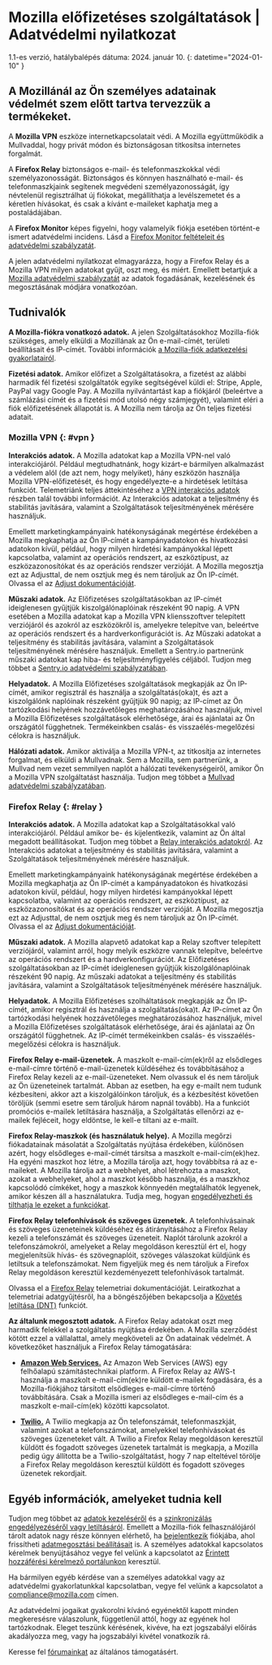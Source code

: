 # Mozilla előfizetéses szolgáltatások | Adatvédelmi nyilatkozat

1.1-es verzió, hatálybalépés dátuma: 2024. január 10.
{: datetime="2024-01-10" }

## A Mozillánál az Ön személyes adatainak védelmét szem előtt tartva tervezzük a termékeket.

A __Mozilla VPN__ eszköze internetkapcsolatait védi. A Mozilla együttműködik a Mullvaddal, hogy privát módon és biztonságosan titkosítsa internetes forgalmát.

A __Firefox Relay__ biztonságos e-mail- és telefonmaszkokkal védi személyazonosságát. Biztonságos és könnyen használható e-mail- és telefonmaszkjaink segítenek megvédeni személyazonosságát, így névtelenül regisztrálhat új fiókokat, megállíthatja a levélszemetet és a kéretlen hívásokat, és csak a kívánt e-maileket kaphatja meg a postaládájában.

A __Firefox Monitor__ képes figyelni, hogy valamelyik fiókja esetében történt-e ismert adatvédelmi incidens. Lásd a [Firefox Monitor feltételeit és adatvédelmi szabályzatát](https://www.mozilla.org/privacy/firefox-monitor/).

A jelen adatvédelmi nyilatkozat elmagyarázza, hogy a Firefox Relay és a Mozilla VPN milyen adatokat gyűjt, oszt meg, és miért. Emellett betartjuk a [Mozilla adatvédelmi szabályzatát](https://www.mozilla.org/privacy/) az adatok fogadásának, kezelésének és megosztásának módjára vonatkozóan.

## Tudnivalók

__A Mozilla-fiókra vonatkozó adatok.__ A jelen Szolgáltatásokhoz Mozilla-fiók szükséges, amely elküldi a Mozillának az Ön e-mail-címét, területi beállításait és IP-címét. További információk [a Mozilla-fiók adatkezelési gyakorlatairól](https://www.mozilla.org/privacy/mozilla-accounts/).

__Fizetési adatok.__ Amikor előfizet a Szolgáltatásokra, a fizetést az alábbi harmadik fél fizetési szolgáltatók egyike segítségével küldi el: Stripe, Apple, PayPal vagy Google Pay. A Mozilla nyilvántartást kap a fiókjáról (beleértve a számlázási címét és a fizetési mód utolsó négy számjegyét), valamint eléri a fiók előfizetésének állapotát is. A Mozilla nem tárolja az Ön teljes fizetési adatait.

### Mozilla VPN {: #vpn }

__Interakciós adatok.__ A Mozilla adatokat kap a Mozilla VPN-nel való interakciójáról. Például megtudhatnánk, hogy kizárt-e bármilyen alkalmazást a védelem alól (de azt nem, hogy melyiket), hány eszközön használja Mozilla VPN-előfizetését, és hogy engedélyezte-e a hirdetések letiltása funkciót. Telemetriánk teljes áttekintéséhez a [VPN interakciós adatok](https://dictionary.telemetry.mozilla.org/apps/mozilla_vpn) részben talál további információt. Az Interakciós adatokat a teljesítmény és stabilitás javítására, valamint a Szolgáltatások teljesítményének mérésére használjuk.

Emellett marketingkampányaink hatékonyságának megértése érdekében a Mozilla megkaphatja az Ön IP-címét a kampányadatokon és hivatkozási adatokon kívül, például, hogy milyen hirdetési kampányokkal lépett kapcsolatba, valamint az operációs rendszert, az eszköztípust, az eszközazonosítókat és az operációs rendszer verzióját. A Mozilla megosztja ezt az Adjusttal, de nem osztjuk meg és nem tároljuk az Ön IP-címét. Olvassa el az [Adjust dokumentációját](https://github.com/mozilla-mobile/mozilla-vpn-client/blob/main/src/adjust/adjust.md).

__Műszaki adatok.__ Az Előfizetéses szolgáltatásokban az IP-címét ideiglenesen gyűjtjük kiszolgálónaplóinak részeként 90 napig. A VPN esetében a Mozilla adatokat kap a Mozilla VPN kliensszoftver telepített verziójáról és azokról az eszközökről is, amelyekre telepítve van, beleértve az operációs rendszert és a hardverkonfigurációt is. Az Műszaki adatokat a teljesítmény és stabilitás javítására, valamint a Szolgáltatások teljesítményének mérésére használjuk. Emellett a Sentry.io partnerünk műszaki adatokat kap hiba- és teljesítményfigyelés céljából. Tudjon meg többet a [Sentry.io adatvédelmi szabályzatában](https://sentry.io/privacy/).

__Helyadatok.__ A Mozilla Előfizetéses szolgáltatások megkapják az Ön IP-címét, amikor regisztrál és használja a szolgáltatás(oka)t, és azt a kiszolgálónk naplóinak részeként gyűjtjük 90 napig; az IP-címet az Ön tartózkodási helyének hozzávetőleges meghatározásához használjuk, mivel a Mozilla Előfizetéses szolgáltatások elérhetősége, árai és ajánlatai az Ön országától függhetnek. Termékeinkben csalás- és visszaélés-megelőzési célokra is használjuk.

__Hálózati adatok.__ Amikor aktiválja a Mozilla VPN-t, az titkosítja az internetes forgalmat, és elküldi a Mullvadnak. Sem a Mozilla, sem partnerünk, a Mullvad nem vezet semmilyen naplót a hálózati tevékenységeiről, amikor Ön a Mozilla VPN szolgáltatást használja. Tudjon meg többet a [Mullvad adatvédelmi szabályzatában](https://mullvad.net/help/no-logging-data-policy/).

### Firefox Relay {: #relay }

__Interakciós adatok.__ A Mozilla adatokat kap a Szolgáltatásokkal való interakciójáról. Például amikor be- és kijelentkezik, valamint az Ön által megadott beállításokat. Tudjon meg többet a [Relay interakciós adatokról](https://github.com/mozilla/fx-private-relay/blob/main/METRICS.md). Az Interakciós adatokat a teljesítmény és stabilitás javítására, valamint a Szolgáltatások teljesítményének mérésére használjuk.

Emellett marketingkampányaink hatékonyságának megértése érdekében a Mozilla megkaphatja az Ön IP-címét a kampányadatokon és hivatkozási adatokon kívül, például, hogy milyen hirdetési kampányokkal lépett kapcsolatba, valamint az operációs rendszert, az eszköztípust, az eszközazonosítókat és az operációs rendszer verzióját. A Mozilla megosztja ezt az Adjusttal, de nem osztjuk meg és nem tároljuk az Ön IP-címét. Olvassa el az [Adjust dokumentációját](https://github.com/mozilla-mobile/mozilla-vpn-client/blob/main/src/adjust/adjust.md).

__Műszaki adatok.__ A Mozilla alapvető adatokat kap a Relay szoftver telepített verziójáról, valamint arról, hogy melyik eszközre vannak telepítve, beleértve az operációs rendszert és a hardverkonfigurációt. Az Előfizetéses szolgáltatásokban az IP-címét ideiglenesen gyűjtjük kiszolgálónaplóinak részeként 90 napig. Az műszaki adatokat a teljesítmény és stabilitás javítására, valamint a Szolgáltatások teljesítményének mérésére használjuk.

__Helyadatok.__ A Mozilla Előfizetéses szolháltatások megkapják az Ön IP-címét, amikor regisztrál és használja a szolgáltatás(oka)t. Az IP-címet az Ön tartózkodási helyének hozzávetőleges meghatározásához használjuk, mivel a Mozilla Előfizetéses szolgáltatások elérhetősége, árai és ajánlatai az Ön országától függhetnek. Az IP-címét termékeinkben csalás- és visszaélés-megelőzési célokra is használjuk.

__Firefox Relay e-mail-üzenetek.__ A maszkolt e-mail-cím(ek)ről az elsődleges e-mail-címre történő e-mail-üzenetek küldéséhez és továbbításához a Firefox Relay kezeli az e-mail-üzeneteket. Nem olvassuk el és nem tároljuk az Ön üzeneteinek tartalmát. Abban az esetben, ha egy e-mailt nem tudunk kézbesíteni, akkor azt a kiszolgálóinkon tároljuk, és a kézbesítést követően töröljük (semmi esetre sem tároljuk három napnál tovább). Ha a funkciót promóciós e-mailek letiltására használja, a Szolgáltatás ellenőrzi az e-mailek fejléceit, hogy eldöntse, le kell-e tiltani az e-mailt.

__Firefox Relay-maszkok (és használatuk helye).__ A Mozilla megőrzi fiókadatainak másolatát a Szolgáltatás nyújtása érdekében, különösen azért, hogy elsődleges e-mail-címét társítsa a maszkolt e-mail-cím(ek)hez. Ha egyéni maszkot hoz létre, a Mozilla tárolja azt, hogy továbbítsa rá az e-maileket. A Mozilla tárolja azt a webhelyet, ahol létrehozta a maszkot, azokat a webhelyeket, ahol a maszkot később használja, és a maszkhoz kapcsolódó címkéket, hogy a maszkok könnyedén megtalálhatók legyenek, amikor készen áll a használatukra. Tudja meg, hogyan [engedélyezheti és tilthatja le ezeket a funkciókat](https://relay.firefox.com/faq).

__Firefox Relay telefonhívások és szöveges üzenetek.__ A telefonhívásainak és szöveges üzeneteinek küldéséhez és átirányításához a Firefox Relay kezeli a telefonszámát és szöveges üzeneteit. Naplót tárolunk azokról a telefonszámokról, amelyeket a Relay megoldáson keresztül ért el, hogy megjelenítsük hívás- és szövegnaplóit, szöveges válaszokat küldjünk és letiltsuk a telefonszámokat. Nem figyeljük meg és nem tároljuk a Firefox Relay megoldáson keresztül kezdeményezett telefonhívások tartalmát.

Olvassa el a [Firefox Relay](https://github.com/mozilla/fx-private-relay/blob/main/METRICS.md) telemetriai dokumentációját. Leiratkozhat a telemetriai adatgyűjtésről, ha a böngészőjében bekapcsolja a [Követés letiltása (DNT)](https://support.mozilla.org/kb/how-do-i-turn-do-not-track-feature) funkciót.

__Az általunk megosztott adatok.__ A Firefox Relay adatokat oszt meg harmadik felekkel a szolgáltatás nyújtása érdekében. A Mozilla szerződést kötött ezzel a vállalattal, amely megköveteli az Ön adatainak védelmét. A következőket használjuk a Firefox Relay támogatására:

* __[Amazon Web Services.](https://aws.amazon.com/privacy/)__ Az Amazon Web Services (AWS) egy felhőalapú számítástechnikai platform. A Firefox Relay az AWS-t használja a maszkolt e-mail-cím(ek)re küldött e-mailek fogadására, és a Mozilla-fiókjához társított elsődleges e-mail-címre történő továbbítására. Csak a Mozilla ismeri az elsődleges e-mail-cím és a maszkolt e-mail-cím(ek) közötti kapcsolatot.

* __[Twilio.](https://www.twilio.com/en-us/legal/privacy)__ A Twilio megkapja az Ön telefonszámát, telefonmaszkját, valamint azokat a telefonszámokat, amelyekkel telefonhívásokat és szöveges üzeneteket vált. A Twilio a Firefox Relay megoldáson keresztül küldött és fogadott szöveges üzenetek tartalmát is megkapja, a Mozilla pedig úgy állította be a Twilio-szolgáltatást, hogy 7 nap elteltével törölje a Firefox Relay megoldáson keresztül küldött és fogadott szöveges üzenetek rekordjait.

## Egyéb információk, amelyeket tudnia kell

Tudjon meg többet az [adatok kezeléséről](https://support.mozilla.org/kb/firefox-accounts-managing-account-data) és a [szinkronizálás engedélyezéséről vagy letiltásáról](https://support.mozilla.org/kb/how-do-i-set-sync-my-computer). Emellett a Mozilla-fiók felhasználójáról tárolt adatok nagy része könnyen elérhető, ha [bejelentkezik](https://accounts.firefox.com/signin) fiókjába, ahol frissítheti [adatmegosztási beállításait](https://accounts.firefox.com/settings/) is. A személyes adatokkal kapcsolatos kérelmek benyújtásához vegye fel velünk a kapcsolatot az [Érintett hozzáférési kérelmező portálunkon](https://privacyportal.onetrust.com/webform/1350748f-7139-405c-8188-22740b3b5587/4ba08202-2ede-4934-a89e-f0b0870f95f0) keresztül.

Ha bármilyen egyéb kérdése van a személyes adatokkal vagy az adatvédelmi gyakorlatunkkal kapcsolatban, vegye fel velünk a kapcsolatot a compliance@mozilla.com címen.

Az adatvédelmi jogaikat gyakorolni kívánó egyénektől kapott minden megkeresésre válaszolunk, függetlenül attól, hogy az egyének hol tartózkodnak. Eleget teszünk kérésének, kivéve, ha ezt jogszabályi előírás akadályozza meg, vagy ha jogszabályi kivétel vonatkozik rá.

Keresse fel [fórumainkat](https://support.mozilla.org/) az általános támogatásért.
